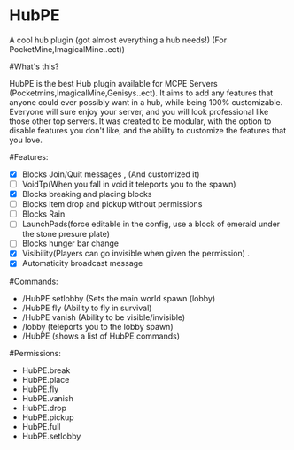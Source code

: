 # HubPE
A cool hub plugin (got almost everything a hub needs!) (For PocketMine,ImagicalMine..ect))

#What's this?

HubPE is the best Hub plugin available for MCPE Servers (Pocketmins,ImagicalMine,Genisys..ect). It aims to add any features that anyone could ever possibly want in a hub, while being 100% customizable. Everyone will sure enjoy your server, and you will look professional like those other top servers. It was created to be modular, with the option to disable features you don't like, and the ability to customize the features that you love.

#Features:

- [x] Blocks Join/Quit messages , (And customized it)
- [ ] VoidTp(When you fall in void it teleports you to the spawn)
- [x] Blocks breaking and placing blocks
- [ ] Blocks item drop and pickup without permissions
- [ ] Blocks Rain
- [ ] LaunchPads(force editable in the config, use a block of emerald under the stone presure plate)
- [ ] Blocks hunger bar change
- [x] Visibility(Players can go invisible when given the permission) .
- [x] Automaticity broadcast message

#Commands:

- /HubPE setlobby (Sets the main world spawn (lobby)
- /HubPE fly (Ability to fly in survival)
- /HubPE vanish (Ability to be visible/invisible)
- /lobby  (teleports you to the lobby spawn)
- /HubPE (shows a list of HubPE commands)

#Permissions:
- HubPE.break
- HubPE.place
- HubPE.fly
- HubPE.vanish
- HubPE.drop
- HubPE.pickup
- HubPE.full
- HubPE.setlobby
